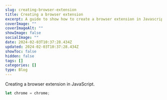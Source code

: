 ```yaml
---
slug: creating-browser-extension
title: Creating a browser extension
excerpt: A guide to show how to create a browser extension in Javascript
coverImage: ""
coverImageAlt: ""
showImage: false
socialImage: ""
date: 2024-02-03T10:37:28.434Z
updated: 2024-02-03T10:37:28.434Z
showToc: false
hidden: false
tags: []
categories: []
type: Blog
---
```


Creating a browser extension in JavaScript.

```javascript
let chrome = chrome;
```